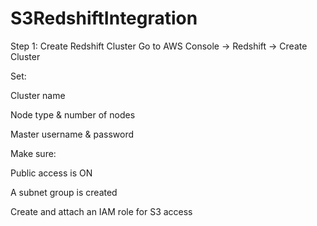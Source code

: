 # S3RedshiftIntegration


Step 1: Create Redshift Cluster
Go to AWS Console → Redshift → Create Cluster

Set:

Cluster name

Node type & number of nodes

Master username & password

Make sure:

Public access is ON

A subnet group is created

Create and attach an IAM role for S3 access





